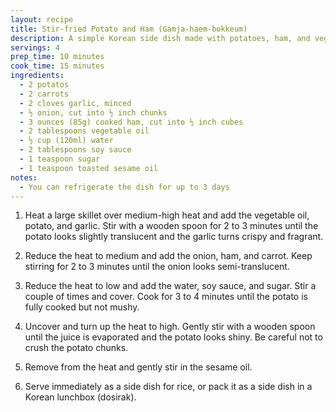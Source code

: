 ```yaml
---
layout: recipe
title: Stir-fried Potato and Ham (Gamja-haem-bokkeum)
description: A simple Korean side dish made with potatoes, ham, and vegetables, perfect for packing in a lunchbox
servings: 4
prep_time: 10 minutes
cook_time: 15 minutes
ingredients:
  - 2 potatos
  - 2 carrots
  - 2 cloves garlic, minced
  - ½ onion, cut into ½ inch chunks
  - 3 ounces (85g) cooked ham, cut into ½ inch cubes
  - 2 tablespoons vegetable oil
  - ½ cup (120ml) water
  - 2 tablespoons soy sauce
  - 1 teaspoon sugar
  - 1 teaspoon toasted sesame oil
notes:
  - You can refrigerate the dish for up to 3 days
---
```


1. Heat a large skillet over medium-high heat and add the vegetable oil, potato, and garlic. Stir with a wooden spoon for 2 to 3 minutes until the potato looks slightly translucent and the garlic turns crispy and fragrant.

2. Reduce the heat to medium and add the onion, ham, and carrot. Keep stirring for 2 to 3 minutes until the onion looks semi-translucent.

3. Reduce the heat to low and add the water, soy sauce, and sugar. Stir a couple of times and cover. Cook for 3 to 4 minutes until the potato is fully cooked but not mushy.

4. Uncover and turn up the heat to high. Gently stir with a wooden spoon until the juice is evaporated and the potato looks shiny. Be careful not to crush the potato chunks.

5. Remove from the heat and gently stir in the sesame oil.

6. Serve immediately as a side dish for rice, or pack it as a side dish in a Korean lunchbox (dosirak).

